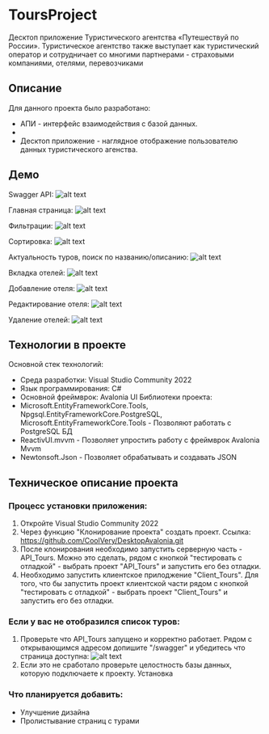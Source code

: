 # ToursProject
Десктоп приложение Туристического агентства «Путешествуй по России». Туристическое агентство также выступает как туристический оператор и сотрудничает со многими партнерами - страховыми компаниями, отелями, перевозчиками
## Описание
Для данного проекта было разработано:
* АПИ - интерфейс взаимодействия с базой данных.
* 
* Десктоп приложение - наглядное отображение пользователю данных туристического агенства.

## Демо
Swagger API:
![alt text](/Documents/imageAPI.png)

Главная страница:
![alt text](/Documents/image.png)

Фильтрации:
![alt text](/Documents/image1.png)

Сортировка:
![alt text](/Documents/image2.png)

Актуальность туров, поиск по названию/описанию:
![alt text](/Documents/image3.png)

Вкладка отелей:
![alt text](/Documents/image4.png)

Добавление отеля:
![alt text](/Documents/image5.png)

Редактирование отеля:
![alt text](/Documents/image6.png)

Удаление отелей:
![alt text](/Documents/image7.png)

## Технологии в проекте
Основной стек технологий:
* Среда разработки: Visual Studio Community 2022
* Язык программирования: C#
* Основной фреймврок: Avalonia UI Библиотеки проекта:
* Microsoft.EntityFrameworkCore.Tools, Npgsql.EntityFrameworkCore.PostgreSQL, Microsoft.EntityFrameworkCore.Tools - Позволяют работать с PostgreSQL БД
* ReactivUI.mvvm - Позволяет упростить работу с фреймврок Avalonia Mvvm
* Newtonsoft.Json - Позволяет обрабатывать и создавать JSON
## Техническое описание проекта

### Процесс установки приложения:
1. Откройте Visual Studio Community 2022
2. Через функцию "Клонирование проекта" создать проект. Ссылка: https://github.com/CoolVery/DesktopAvalonia.git
3. После клонирования необходимо запустить серверную часть - API_Tours. Можно это сделать, рядом с кнопкой "тестировать с отладкой" - выбрать проект "API_Tours" и запустить его без отладки. 
4. Необходимо запустить клиентское прилоджение "Client_Tours". Для того, что бы запустить проект клиентской части рядом с кнопкой "тестировать с отладкой" - выбрать проект "Client_Tours" и запустить его без отладки. 

### Если у вас не отобразился список туров:
1. Проверьте что API_Tours запущено и корректно работает. Рядом с открывающимся адресом допишите "/swagger" и убедитесь что страница доступна:
![alt text](/Documents/imageAPI.png)
1. Если это не сработало проверьте целостность базы данных, которую подключаете к проекту.
 Установка

### Что планируется добавить:
* Улучшение дизайна
* Пролистывание страниц с турами
